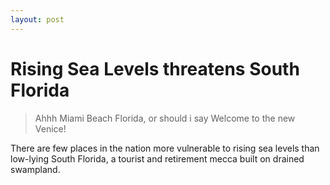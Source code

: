 ```yaml
---
layout: post
---
```


# Rising Sea Levels threatens South Florida

> Ahhh Miami Beach Florida, or should i say Welcome to the new Venice!

There are few places in the nation more vulnerable to rising sea levels than low-lying South Florida, a tourist and retirement mecca built on drained swampland.

